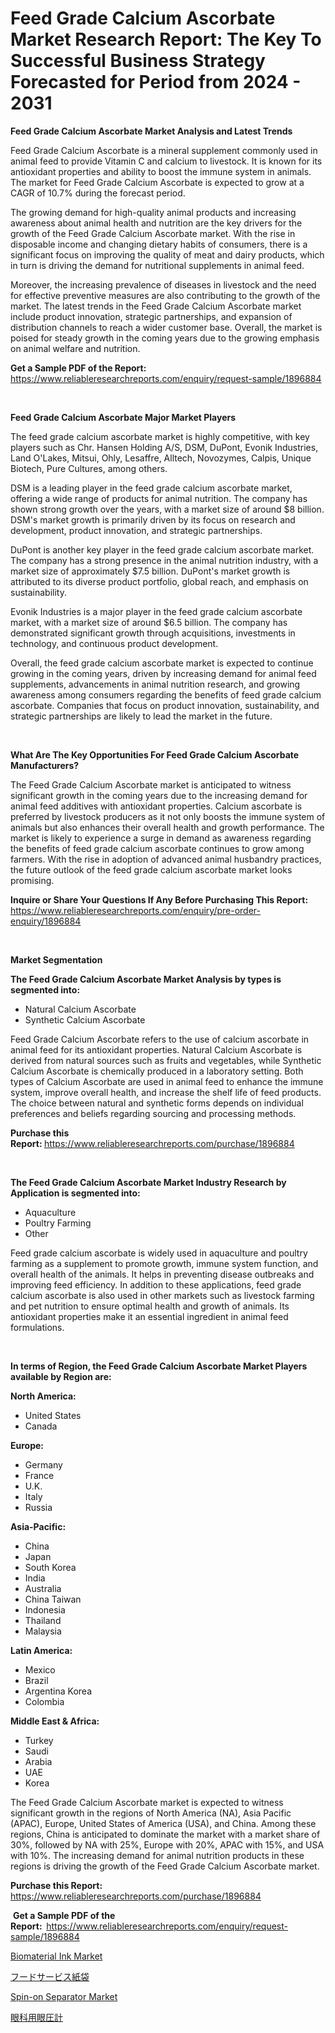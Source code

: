 <p><h1>Feed Grade Calcium Ascorbate Market Research Report: The Key To Successful Business Strategy Forecasted for Period from 2024 - 2031</h1></p><p><strong>Feed Grade Calcium Ascorbate Market Analysis and Latest Trends</strong></p>
<p><p>Feed Grade Calcium Ascorbate is a mineral supplement commonly used in animal feed to provide Vitamin C and calcium to livestock. It is known for its antioxidant properties and ability to boost the immune system in animals. The market for Feed Grade Calcium Ascorbate is expected to grow at a CAGR of 10.7% during the forecast period.</p><p>The growing demand for high-quality animal products and increasing awareness about animal health and nutrition are the key drivers for the growth of the Feed Grade Calcium Ascorbate market. With the rise in disposable income and changing dietary habits of consumers, there is a significant focus on improving the quality of meat and dairy products, which in turn is driving the demand for nutritional supplements in animal feed.</p><p>Moreover, the increasing prevalence of diseases in livestock and the need for effective preventive measures are also contributing to the growth of the market. The latest trends in the Feed Grade Calcium Ascorbate market include product innovation, strategic partnerships, and expansion of distribution channels to reach a wider customer base. Overall, the market is poised for steady growth in the coming years due to the growing emphasis on animal welfare and nutrition.</p></p>
<p><strong>Get a Sample PDF of the Report:&nbsp;</strong> <a href="https://www.reliableresearchreports.com/enquiry/request-sample/1896884">https://www.reliableresearchreports.com/enquiry/request-sample/1896884</a></p>
<p>&nbsp;</p>
<p><strong>Feed Grade Calcium Ascorbate Major Market Players</strong></p>
<p><p>The feed grade calcium ascorbate market is highly competitive, with key players such as Chr. Hansen Holding A/S, DSM, DuPont, Evonik Industries, Land O'Lakes, Mitsui, Ohly, Lesaffre, Alltech, Novozymes, Calpis, Unique Biotech, Pure Cultures, among others.</p><p>DSM is a leading player in the feed grade calcium ascorbate market, offering a wide range of products for animal nutrition. The company has shown strong growth over the years, with a market size of around $8 billion. DSM's market growth is primarily driven by its focus on research and development, product innovation, and strategic partnerships.</p><p>DuPont is another key player in the feed grade calcium ascorbate market. The company has a strong presence in the animal nutrition industry, with a market size of approximately $7.5 billion. DuPont's market growth is attributed to its diverse product portfolio, global reach, and emphasis on sustainability.</p><p>Evonik Industries is a major player in the feed grade calcium ascorbate market, with a market size of around $6.5 billion. The company has demonstrated significant growth through acquisitions, investments in technology, and continuous product development.</p><p>Overall, the feed grade calcium ascorbate market is expected to continue growing in the coming years, driven by increasing demand for animal feed supplements, advancements in animal nutrition research, and growing awareness among consumers regarding the benefits of feed grade calcium ascorbate. Companies that focus on product innovation, sustainability, and strategic partnerships are likely to lead the market in the future.</p></p>
<p>&nbsp;</p>
<p><strong>What Are The Key Opportunities For Feed Grade Calcium Ascorbate Manufacturers?</strong></p>
<p><p>The Feed Grade Calcium Ascorbate market is anticipated to witness significant growth in the coming years due to the increasing demand for animal feed additives with antioxidant properties. Calcium ascorbate is preferred by livestock producers as it not only boosts the immune system of animals but also enhances their overall health and growth performance. The market is likely to experience a surge in demand as awareness regarding the benefits of feed grade calcium ascorbate continues to grow among farmers. With the rise in adoption of advanced animal husbandry practices, the future outlook of the feed grade calcium ascorbate market looks promising.</p></p>
<p><strong>Inquire or Share Your Questions If Any Before Purchasing This Report:</strong> <a href="https://www.reliableresearchreports.com/enquiry/pre-order-enquiry/1896884">https://www.reliableresearchreports.com/enquiry/pre-order-enquiry/1896884</a></p>
<p>&nbsp;</p>
<p><strong>Market Segmentation</strong></p>
<p><strong>The Feed Grade Calcium Ascorbate Market Analysis by types is segmented into:</strong></p>
<p><ul><li>Natural Calcium Ascorbate</li><li>Synthetic Calcium Ascorbate</li></ul></p>
<p><p>Feed Grade Calcium Ascorbate refers to the use of calcium ascorbate in animal feed for its antioxidant properties. Natural Calcium Ascorbate is derived from natural sources such as fruits and vegetables, while Synthetic Calcium Ascorbate is chemically produced in a laboratory setting. Both types of Calcium Ascorbate are used in animal feed to enhance the immune system, improve overall health, and increase the shelf life of feed products. The choice between natural and synthetic forms depends on individual preferences and beliefs regarding sourcing and processing methods.</p></p>
<p><strong>Purchase this Report:&nbsp;</strong><a href="https://www.reliableresearchreports.com/purchase/1896884">https://www.reliableresearchreports.com/purchase/1896884</a></p>
<p>&nbsp;</p>
<p><strong>The Feed Grade Calcium Ascorbate Market Industry Research by Application is segmented into:</strong></p>
<p><ul><li>Aquaculture</li><li>Poultry Farming</li><li>Other</li></ul></p>
<p><p>Feed grade calcium ascorbate is widely used in aquaculture and poultry farming as a supplement to promote growth, immune system function, and overall health of the animals. It helps in preventing disease outbreaks and improving feed efficiency. In addition to these applications, feed grade calcium ascorbate is also used in other markets such as livestock farming and pet nutrition to ensure optimal health and growth of animals. Its antioxidant properties make it an essential ingredient in animal feed formulations.</p></p>
<p>&nbsp;</p>
<p><strong>In terms of Region, the Feed Grade Calcium Ascorbate Market Players available by Region are:</strong></p>
<p>
    <p> <strong> North America: </strong>
        <ul>
            <li>United States</li>
            <li>Canada</li>
        </ul>
        </p> 
    <p> <strong> Europe: </strong>
        <ul>
            <li>Germany</li>
            <li>France</li>
            <li>U.K.</li>
            <li>Italy</li>
            <li>Russia</li>
        </ul>
        </p> 
    <p> <strong> Asia-Pacific: </strong>
        <ul>
            <li>China</li>
            <li>Japan</li>
            <li>South Korea</li>
            <li>India</li>
            <li>Australia</li>
            <li>China Taiwan</li>
            <li>Indonesia</li>
            <li>Thailand</li>
            <li>Malaysia</li>
        </ul>
        </p> 
    <p> <strong> Latin America: </strong>
        <ul>
            <li>Mexico</li>
            <li>Brazil</li>
            <li>Argentina Korea</li>
            <li>Colombia</li>
        </ul>
        </p> 
    <p> <strong> Middle East & Africa: </strong>
        <ul>
            <li>Turkey</li>
            <li>Saudi</li>
            <li>Arabia</li>
            <li>UAE</li>
            <li>Korea</li>
        </ul>
    </p>
    </p>
<p><p>The Feed Grade Calcium Ascorbate market is expected to witness significant growth in the regions of North America (NA), Asia Pacific (APAC), Europe, United States of America (USA), and China. Among these regions, China is anticipated to dominate the market with a market share of 30%, followed by NA with 25%, Europe with 20%, APAC with 15%, and USA with 10%. The increasing demand for animal nutrition products in these regions is driving the growth of the Feed Grade Calcium Ascorbate market.</p></p>
<p><strong>Purchase this Report: </strong><a href="https://www.reliableresearchreports.com/purchase/1896884">https://www.reliableresearchreports.com/purchase/1896884</a></p>
<p>&nbsp;<strong>Get a Sample PDF of the Report:&nbsp;&nbsp;</strong><a href="https://www.reliableresearchreports.com/enquiry/request-sample/1896884">https://www.reliableresearchreports.com/enquiry/request-sample/1896884</a></p>
<p><strong></strong></p>
<p><p><a href="https://issuu.com/reportprime-2/docs/biomaterial-ink-market-size-2030.pptx">Biomaterial Ink Market</a></p><p><a href="https://github.com/ksxzwxabcuynh011/Market-Research-Report-List-1/blob/main/56897261990.md">フードサービス紙袋</a></p><p><a href="https://issuu.com/reportprime-2/docs/spin-on-separator-market-size-2030.pptx">Spin-on Separator Market</a></p><p><a href="https://github.com/mcbeesbxa270/Market-Research-Report-List-1/blob/main/70528471991.md">眼科用眼圧計</a></p></p>